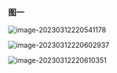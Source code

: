 ### 图一

![image-20230312220541178](https://floweryu-image.oss-cn-shanghai.aliyuncs.com/image202303122205648.png)

![image-20230312220602937](./设计图.assets/image-20230312220602937.png)

![image-20230312220610351](./设计图.assets/image-20230312220610351.png)